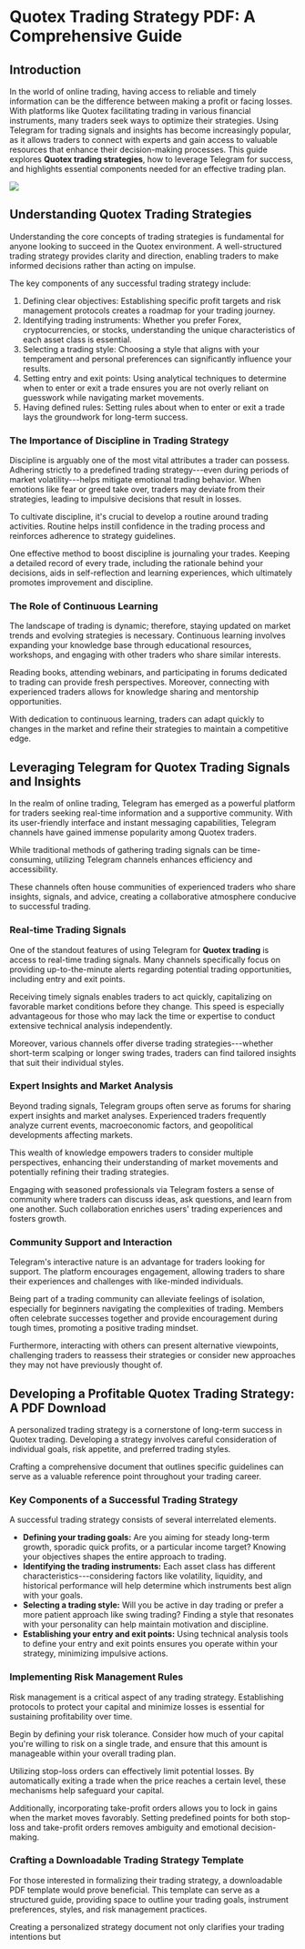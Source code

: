 # Quotex Trading Strategy PDF: A Comprehensive Guide

## Introduction

In the world of online trading, having access to reliable and timely
information can be the difference between making a profit or facing
losses. With platforms like Quotex facilitating trading in various
financial instruments, many traders seek ways to optimize their
strategies. Using Telegram for trading signals and insights has become
increasingly popular, as it allows traders to connect with experts and
gain access to valuable resources that enhance their decision-making
processes. This guide explores **Quotex trading strategies**, how to
leverage Telegram for success, and highlights essential components
needed for an effective trading plan.

[![](https://static.quotex.io/files/4_en/300_250.jpg)](https://traff.sbs/brokerqxlid)

## Understanding Quotex Trading Strategies

Understanding the core concepts of trading strategies is fundamental for
anyone looking to succeed in the Quotex environment. A well-structured
trading strategy provides clarity and direction, enabling traders to
make informed decisions rather than acting on impulse.

The key components of any successful trading strategy include:

1.  Defining clear objectives: Establishing specific profit targets and
    risk management protocols creates a roadmap for your trading
    journey.
2.  Identifying trading instruments: Whether you prefer Forex,
    cryptocurrencies, or stocks, understanding the unique
    characteristics of each asset class is essential.
3.  Selecting a trading style: Choosing a style that aligns with your
    temperament and personal preferences can significantly influence
    your results.
4.  Setting entry and exit points: Using analytical techniques to
    determine when to enter or exit a trade ensures you are not overly
    reliant on guesswork while navigating market movements.
5.  Having defined rules: Setting rules about when to enter or exit a
    trade lays the groundwork for long-term success.

### The Importance of Discipline in Trading Strategy

Discipline is arguably one of the most vital attributes a trader can
possess. Adhering strictly to a predefined trading strategy---even
during periods of market volatility---helps mitigate emotional trading
behavior. When emotions like fear or greed take over, traders may
deviate from their strategies, leading to impulsive decisions that
result in losses.

To cultivate discipline, it\'s crucial to develop a routine around
trading activities. Routine helps instill confidence in the trading
process and reinforces adherence to strategy guidelines.

One effective method to boost discipline is journaling your trades.
Keeping a detailed record of every trade, including the rationale behind
your decisions, aids in self-reflection and learning experiences, which
ultimately promotes improvement and discipline.

### The Role of Continuous Learning

The landscape of trading is dynamic; therefore, staying updated on
market trends and evolving strategies is necessary. Continuous learning
involves expanding your knowledge base through educational resources,
workshops, and engaging with other traders who share similar interests.

Reading books, attending webinars, and participating in forums dedicated
to trading can provide fresh perspectives. Moreover, connecting with
experienced traders allows for knowledge sharing and mentorship
opportunities.

With dedication to continuous learning, traders can adapt quickly to
changes in the market and refine their strategies to maintain a
competitive edge.

## Leveraging Telegram for Quotex Trading Signals and Insights

In the realm of online trading, Telegram has emerged as a powerful
platform for traders seeking real-time information and a supportive
community. With its user-friendly interface and instant messaging
capabilities, Telegram channels have gained immense popularity among
Quotex traders.

While traditional methods of gathering trading signals can be
time-consuming, utilizing Telegram channels enhances efficiency and
accessibility.

These channels often house communities of experienced traders who share
insights, signals, and advice, creating a collaborative atmosphere
conducive to successful trading.

### Real-time Trading Signals

One of the standout features of using Telegram for **Quotex trading** is
access to real-time trading signals. Many channels specifically focus on
providing up-to-the-minute alerts regarding potential trading
opportunities, including entry and exit points.

Receiving timely signals enables traders to act quickly, capitalizing on
favorable market conditions before they change. This speed is especially
advantageous for those who may lack the time or expertise to conduct
extensive technical analysis independently.

Moreover, various channels offer diverse trading strategies---whether
short-term scalping or longer swing trades, traders can find tailored
insights that suit their individual styles.

### Expert Insights and Market Analysis

Beyond trading signals, Telegram groups often serve as forums for
sharing expert insights and market analyses. Experienced traders
frequently analyze current events, macroeconomic factors, and
geopolitical developments affecting markets.

This wealth of knowledge empowers traders to consider multiple
perspectives, enhancing their understanding of market movements and
potentially refining their trading strategies.

Engaging with seasoned professionals via Telegram fosters a sense of
community where traders can discuss ideas, ask questions, and learn from
one another. Such collaboration enriches users\' trading experiences and
fosters growth.

### Community Support and Interaction

Telegram\'s interactive nature is an advantage for traders looking for
support. The platform encourages engagement, allowing traders to share
their experiences and challenges with like-minded individuals.

Being part of a trading community can alleviate feelings of isolation,
especially for beginners navigating the complexities of trading. Members
often celebrate successes together and provide encouragement during
tough times, promoting a positive trading mindset.

Furthermore, interacting with others can present alternative viewpoints,
challenging traders to reassess their strategies or consider new
approaches they may not have previously thought of.

## Developing a Profitable Quotex Trading Strategy: A PDF Download

A personalized trading strategy is a cornerstone of long-term success in
Quotex trading. Developing a strategy involves careful consideration of
individual goals, risk appetite, and preferred trading styles.

Crafting a comprehensive document that outlines specific guidelines can
serve as a valuable reference point throughout your trading career.

### Key Components of a Successful Trading Strategy

A successful trading strategy consists of several interrelated elements.

-   **Defining your trading goals:** Are you aiming for steady long-term
    growth, sporadic quick profits, or a particular income target?
    Knowing your objectives shapes the entire approach to trading.
-   **Identifying the trading instruments:** Each asset class has
    different characteristics---considering factors like volatility,
    liquidity, and historical performance will help determine which
    instruments best align with your goals.
-   **Selecting a trading style:** Will you be active in day trading or
    prefer a more patient approach like swing trading? Finding a style
    that resonates with your personality can help maintain motivation
    and discipline.
-   **Establishing your entry and exit points:** Using technical
    analysis tools to define your entry and exit points ensures you
    operate within your strategy, minimizing impulsive actions.

### Implementing Risk Management Rules

Risk management is a critical aspect of any trading strategy.
Establishing protocols to protect your capital and minimize losses is
essential for sustaining profitability over time.

Begin by defining your risk tolerance. Consider how much of your capital
you\'re willing to risk on a single trade, and ensure that this amount
is manageable within your overall trading plan.

Utilizing stop-loss orders can effectively limit potential losses. By
automatically exiting a trade when the price reaches a certain level,
these mechanisms help safeguard your capital.

Additionally, incorporating take-profit orders allows you to lock in
gains when the market moves favorably. Setting predefined points for
both stop-loss and take-profit orders removes ambiguity and emotional
decision-making.

### Crafting a Downloadable Trading Strategy Template

For those interested in formalizing their trading strategy, a
downloadable PDF template would prove beneficial. This template can
serve as a structured guide, providing space to outline your trading
goals, instrument preferences, styles, and risk management practices.

Creating a personalized strategy document not only clarifies your
trading intentions but

